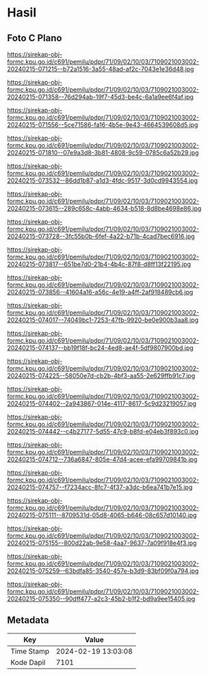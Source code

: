# Hasil

## Foto C Plano

https://sirekap-obj-formc.kpu.go.id/c691/pemilu/pdpr/71/09/02/10/03/7109021003002-20240215-071215--b72a1516-3a55-48ad-af2c-7043e1e36d48.jpg

https://sirekap-obj-formc.kpu.go.id/c691/pemilu/pdpr/71/09/02/10/03/7109021003002-20240215-071358--76d294ab-19f7-45d3-be4c-6a1a9ee6f4af.jpg

https://sirekap-obj-formc.kpu.go.id/c691/pemilu/pdpr/71/09/02/10/03/7109021003002-20240215-071556--5ce71586-fa16-4b5e-9e43-4664539608d5.jpg

https://sirekap-obj-formc.kpu.go.id/c691/pemilu/pdpr/71/09/02/10/03/7109021003002-20240215-071810--07e9a3d8-3b81-4808-9c59-0785c6a52b29.jpg

https://sirekap-obj-formc.kpu.go.id/c691/pemilu/pdpr/71/09/02/10/03/7109021003002-20240215-073532--86dd1b87-a1d3-4fdc-9517-3d0cd9943554.jpg

https://sirekap-obj-formc.kpu.go.id/c691/pemilu/pdpr/71/09/02/10/03/7109021003002-20240215-073615--289c658c-4abb-4634-b518-8d8be4698e86.jpg

https://sirekap-obj-formc.kpu.go.id/c691/pemilu/pdpr/71/09/02/10/03/7109021003002-20240215-073728--3fc55b0b-6fef-4a22-b71b-4cad7bec6916.jpg

https://sirekap-obj-formc.kpu.go.id/c691/pemilu/pdpr/71/09/02/10/03/7109021003002-20240215-073817--651be7d0-21b4-4b4c-87f8-d8ff13f22195.jpg

https://sirekap-obj-formc.kpu.go.id/c691/pemilu/pdpr/71/09/02/10/03/7109021003002-20240215-073856--41604a16-a56c-4e19-a4ff-2af918489cb6.jpg

https://sirekap-obj-formc.kpu.go.id/c691/pemilu/pdpr/71/09/02/10/03/7109021003002-20240215-074017--74049bc1-7253-47fb-9920-be0e900b3aa8.jpg

https://sirekap-obj-formc.kpu.go.id/c691/pemilu/pdpr/71/09/02/10/03/7109021003002-20240215-074137--bb19f18f-bc24-4ed8-ae4f-5df9807900bd.jpg

https://sirekap-obj-formc.kpu.go.id/c691/pemilu/pdpr/71/09/02/10/03/7109021003002-20240215-074225--58050e7d-cb2b-4bf3-aa55-2e629ffb91c7.jpg

https://sirekap-obj-formc.kpu.go.id/c691/pemilu/pdpr/71/09/02/10/03/7109021003002-20240215-074402--2a943867-014e-4117-8617-5c9d23219057.jpg

https://sirekap-obj-formc.kpu.go.id/c691/pemilu/pdpr/71/09/02/10/03/7109021003002-20240215-074442--c4b27177-5d55-47c9-b8fd-e04eb3f893c0.jpg

https://sirekap-obj-formc.kpu.go.id/c691/pemilu/pdpr/71/09/02/10/03/7109021003002-20240215-074712--736a6847-805e-47d4-acee-efa99709841b.jpg

https://sirekap-obj-formc.kpu.go.id/c691/pemilu/pdpr/71/09/02/10/03/7109021003002-20240215-074757--f7234acc-8fc7-4f37-a3dc-b6ea741b7e15.jpg

https://sirekap-obj-formc.kpu.go.id/c691/pemilu/pdpr/71/09/02/10/03/7109021003002-20240215-075111--8709531d-05d8-4065-b646-08c657d10140.jpg

https://sirekap-obj-formc.kpu.go.id/c691/pemilu/pdpr/71/09/02/10/03/7109021003002-20240215-075155--800d22ab-9e58-4aa7-9637-7a09f918e4f3.jpg

https://sirekap-obj-formc.kpu.go.id/c691/pemilu/pdpr/71/09/02/10/03/7109021003002-20240215-075259--63bdfa85-3540-457e-b3d9-83bf09f0a794.jpg

https://sirekap-obj-formc.kpu.go.id/c691/pemilu/pdpr/71/09/02/10/03/7109021003002-20240215-075350--90dff477-a2c3-45b2-b1f2-bd9a9ee15405.jpg


## Metadata

| Key        | Value               |
| ---------- | ------------------- |
| Time Stamp | 2024-02-19 13:03:08 |
| Kode Dapil | 7101                |




